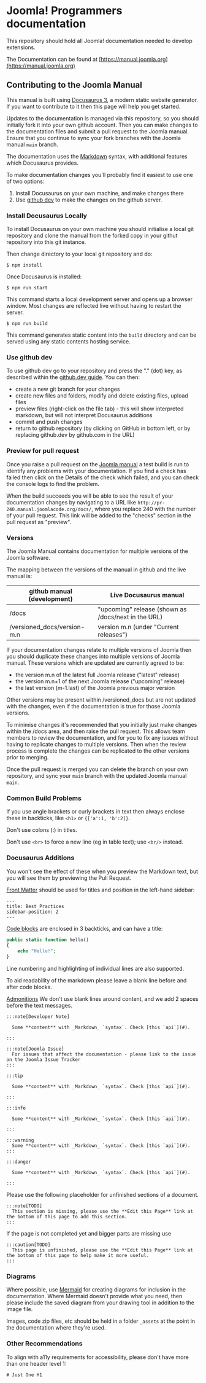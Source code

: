 # Joomla! Programmers documentation

This repository should hold all Joomla! documentation needed to develop extensions.

The Documentation can be found at [https://manual.joomla.org](https://manual.joomla.org)

## Contributing to the Joomla Manual

This manual is built using [Docusaurus 3](https://docusaurus.io/), a modern static website generator. If you want to contribute to it then this page will help you get started.

Updates to the documentation is managed via this repository, so you should initially fork it into your own github account. 
Then you can make changes to the documentation files and submit a pull request to the Joomla manual. 
Ensure that you continue to sync your fork branches with the Joomla manual `main` branch. 

The documentation uses the [Markdown](https://www.markdownguide.org/) syntax, with additional features which Docusaurus provides.

To make documentation changes you'll probably find it easiest to use one of two options:
1. Install Docusaurus on your own machine, and make changes there
2. Use [github dev](https://github.com/github/dev) to make the changes on the github server. 

### Install Docusaurus Locally

To install Docusaurus on your own machine you should initialise a local git repository and clone the manual from the forked copy in your githut repository into this git instance. 

Then change directory to your local git repository and do:

```
$ npm install
```

Once Docusaurus is installed:

```
$ npm run start
```

This command starts a local development server and opens up a browser window. Most changes are reflected live without having to restart the server.

```
$ npm run build
```

This command generates static content into the `build` directory and can be served using any static contents hosting service.

### Use github dev

To use github dev go to your repository and press the "." (dot) key, as described within the [github.dev guide](https://docs.github.com/en/codespaces/the-githubdev-web-based-editor). You can then:
- create a new git branch for your changes
- create new files and folders, modify and delete existing files, upload files
- preview files (right-click on the file tab) - this will show interpreted markdown, but will not interpret Docusaurus additions
- commit and push changes
- return to github repository (by clicking on GitHub in bottom left, or by replacing github.dev by github.com in the URL)

### Preview for pull request

Once you raise a pull request on the [Joomla manual](https://github.com/joomla/Manual) a test build is run to identify any problems with your documentation. 
If you find a check has failed then click on the Details of the check which failed, and you can check the console logs to find the problem.

When the build succeeds you will be able to see the result of your documentation changes by navigating to a URL like `http://pr-240.manual.joomlacode.org/docs/`, where you replace 240 with the number of your pull request. 
This link will be added to the "checks" section in the pull request as "preview". 

### Versions

The Joomla Manual contains documentation for multiple versions of the Joomla software. 

The mapping between the versions of the manual in github and the live manual is:

| github manual (development)      | Live Docusaurus manual |
| -------------------------------- | ---------------------- |
| /docs                            | "upcoming" release  (shown as /docs/next in the URL)     |
| /versioned_docs/version-m.n      | version m.n (under "Current releases")        |

If your documentation changes relate to multiple versions of Joomla then you should duplicate these changes into multiple versions of Joomla manual. These versions which are updated are currently agreed to be: 
- the version m.n of the latest full Joomla release ("latest" release)
- the version m.n+1 of the next Joomla release ("upcoming" release)
- the last version (m-1.last) of the Joomla previous major version 

Other versions may be present within /versioned_docs but are not updated with the changes, even if the documentation is true for those Joomla versions. 

To minimise changes it's recommended that you initially just make changes within the /docs area, and then raise the pull request. 
This allows team members to review the documentation, and for you to fix any issues without having to replicate changes to multiple versions. 
Then when the review process is complete the changes can be replicated to the other versions prior to merging. 

Once the pull request is merged you can delete the branch on your own repository, and sync your `main` branch with the updated Joomla manual `main`.

### Common Build Problems

If you use angle brackets or curly brackets in text then always enclose these in backticks, like `<h1>` or `{['a':1, 'b':2]}`.

Don't use colons (:) in titles.

Don't use `<br>` to force a new line (eg in table text); use `<br/>` instead. 

### Docusaurus Additions

You won't see the effect of these when you preview the Markdown text, but you will see them by previewing the Pull Request. 

[Front Matter](https://docusaurus.io/docs/next/markdown-features#front-matter) should be used for titles and position in the left-hand sidebar:

```
---
title: Best Practices
sidebar-position: 2
---
```

[Code blocks](https://docusaurus.io/docs/next/markdown-features/code-blocks) are enclosed in 3 backticks, and can have a title:
```php title="hello.php"
public static function hello() 
{
    echo "Hello!"; 
}
```
Line numbering and highlighting of individual lines are also supported.

To aid readability of the markdown please leave a blank line before and after code blocks.

[Admonitions](https://docusaurus.io/docs/next/markdown-features/admonitions) 
We don't use blank lines around content, and we add 2 spaces before the text messages.

```
:::note[Developer Note]

  Some **content** with _Markdown_ `syntax`. Check [this `api`](#).

:::

:::note[Joomla Issue]
  For issues that affect the documentation - please link to the issue on the Joomla Issue Tracker
:::

:::tip

  Some **content** with _Markdown_ `syntax`. Check [this `api`](#).

:::

:::info

  Some **content** with _Markdown_ `syntax`. Check [this `api`](#).

:::

:::warning
  Some **content** with _Markdown_ `syntax`. Check [this `api`](#).
:::

:::danger

  Some **content** with _Markdown_ `syntax`. Check [this `api`](#).

:::
```

Please use the following placeholder for unfinished sections of a document.

```
:::note[TODO]
  This section is missing, please use the **Edit this Page** link at the bottom of this page to add this section.
:::
```

If the page is not completed yet and bigger parts are missing use

```
:::caution[TODO]
  This page is unfinished, please use the **Edit this Page** link at the bottom of this page to help make it more useful.
:::
```

### Diagrams

Where possible, use [Mermaid](https://mermaid.live) for creating diagrams for inclusion in the documentation. Where Mermaid doesn't provide what you need, then please include the saved diagram from your drawing tool in addition to the image file.

Images, code zip files, etc should be held in a folder `_assets` at the point in the documentation where they're used.

### Other Recommendations

To align with a11y requirements for accessibility, please don't have more than one header level 1:

```
# Just One H1
```
